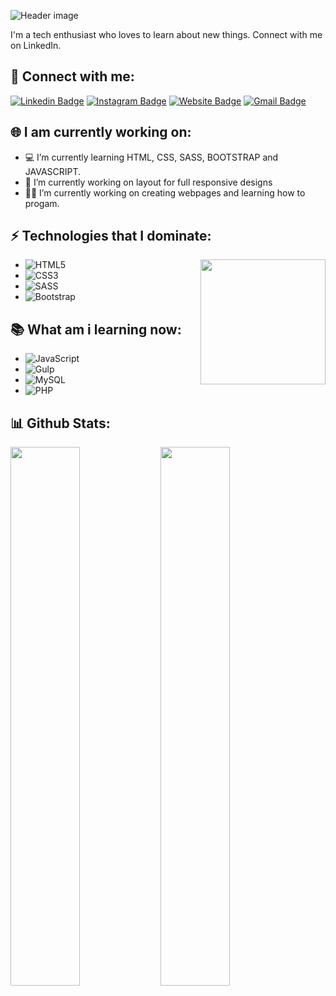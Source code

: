 ![Header image](https://raw.githubusercontent.com/jayrajroshan/jayrajroshan/master/Assets/GitHub_Header.jpg)
<!-- You can create your own header images using Canva, it has a lot of templates. If you do, use the following link https://www.canva.com/join/celeriac-tread-jellyfish -->

I'm a tech enthusiast who loves to learn about new things. Connect with me on LinkedIn.

## 📱 Connect with me:

[![Linkedin Badge](https://img.shields.io/badge/-FreddySantamaria-blue?style=flat-square&logo=Linkedin&logoColor=white&link=https://www.linkedin.com/in/freddy-a-santamaria-p-959546169/)](https://www.linkedin.com/in/freddy-a-santamaria-p-959546169/)
[![Instagram Badge](https://img.shields.io/badge/-theskullboy_fred-e4405f?style=flat-square&logo=Instagram&logoColor=white&link=https://www.instagram.com/roshanjayraj/)](https://www.instagram.com/roshanjayraj/)
[![Website Badge](https://img.shields.io/badge/-jayraj.co.in-e34f26?style=flat-square&logo=HTML5&logoColor=white&link=https://jayraj.co.in/)](https://jayraj.co.in/)
[![Gmail Badge](https://img.shields.io/badge/-freddyperozo21@gmail.com-d14836?style=flat-square&logo=Gmail&logoColor=white&link=mailto:mail@jayraj.co.in)](mailto:mail@jayraj.co.in)

## 🌐 I am currently working on:

- 💻 I’m currently learning HTML, CSS, SASS, BOOTSTRAP and JAVASCRIPT.
- 🤖 I’m currently working on layout for full responsive designs
- 👨‍💻 I’m currently working on creating webpages and learning how to progam.

## ⚡ Technologies that I dominate:

<img align='right' src='https://media.giphy.com/media/bcKmIWkUMCjVm/giphy.gif' width='200"'>

- ![HTML5](https://img.shields.io/badge/html5-%23E34F26.svg?style=for-the-badge&logo=html5&logoColor=white)
- ![CSS3](https://img.shields.io/badge/css3-%231572B6.svg?style=for-the-badge&logo=css3&logoColor=white)
- ![SASS](https://img.shields.io/badge/SASS-hotpink.svg?style=for-the-badge&logo=SASS&logoColor=white)
- ![Bootstrap](https://img.shields.io/badge/bootstrap-%23563D7C.svg?style=for-the-badge&logo=bootstrap&logoColor=white)

## 📚 What am i learning now:

- ![JavaScript](https://img.shields.io/badge/javascript-%23323330.svg?style=for-the-badge&logo=javascript&logoColor=%23F7DF1E)
- ![Gulp](https://img.shields.io/badge/GULP-%23CF4647.svg?style=for-the-badge&logo=gulp&logoColor=white)
- ![MySQL](https://img.shields.io/badge/mysql-%2300f.svg?style=for-the-badge&logo=mysql&logoColor=white)
- ![PHP](https://img.shields.io/badge/php-%23777BB4.svg?style=for-the-badge&logo=php&logoColor=white)

## 📊 Github Stats:

<img align="left" width="47%" src="https://github-readme-stats.vercel.app/api?username=freddyasp21&show_icons=true&theme=darkone" />
<img align="left" width="47%" src="https://github-readme-stats.vercel.app/api/top-langs/?username=freddyasp21&layout=compact" />

